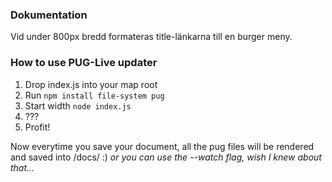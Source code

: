 ### Dokumentation

Vid under 800px bredd formateras title-länkarna till en burger meny.

### How to use PUG-Live updater

1. Drop index.js into your map root
2. Run ```npm install file-system pug```
3. Start width ```node index.js```
4. ???
5. Profit!

Now everytime you save your document, all the pug files will be rendered and saved into /docs/ :)
*or you can use the --watch flag, wish I knew about that...*
